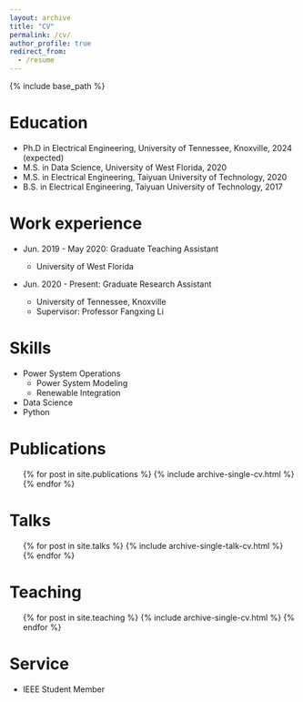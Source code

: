 ```yaml
---
layout: archive
title: "CV"
permalink: /cv/
author_profile: true
redirect_from:
  - /resume
---
```

{% include base_path %}

Education
=========

* Ph.D in Electrical Engineering, University of Tennessee, Knoxville, 2024 (expected)
* M.S. in Data Science, University of West Florida, 2020
* M.S. in Electrical Engineering, Taiyuan University of Technology, 2020
* B.S. in Electrical Engineering, Taiyuan University of Technology, 2017

Work experience
===============

* Jun. 2019 - May 2020: Graduate Teaching Assistant

  * University of West Florida
* Jun. 2020 - Present: Graduate Research Assistant

  * University of Tennessee, Knoxville
  * Supervisor: Professor Fangxing Li

Skills
======

* Power System Operations
  * Power System Modeling
  * Renewable Integration
* Data Science
* Python

Publications
============

<ul>{% for post in site.publications %}
    {% include archive-single-cv.html %}
  {% endfor %}</ul>

Talks
=====

<ul>{% for post in site.talks %}
    {% include archive-single-talk-cv.html %}
  {% endfor %}</ul>

Teaching
========

<ul>{% for post in site.teaching %}
    {% include archive-single-cv.html %}
  {% endfor %}</ul>

Service
=======

* IEEE Student Member
